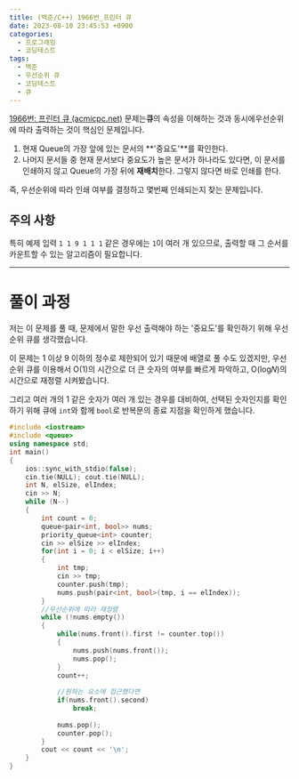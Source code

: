 ```yaml
---
title: (백준/C++) 1966번_프린터 큐
date: 2023-08-10 23:45:53 +0900
categories:
  - 프로그래밍
  - 코딩테스트
tags:
  - 백준
  - 우선순위 큐
  - 코딩테스트
  - 큐
---
```


[1966번: 프린터 큐 (acmicpc.net)](https://www.acmicpc.net/problem/1966) 문제는<span class="keyword">**큐**</span>의 속성을 이해하는 것과 동시에<span class="important">우선순위에 따라 출력하는 것</span>이 핵심인 문제입니다.

1. 현재 Queue의 가장 앞에 있는 문서의 **'중요도'**를 확인한다.
2. 나머지 문서들 중 현재 문서보다 중요도가 높은 문서가 하나라도 있다면, 이 문서를 인쇄하지 않고 Queue의 가장 뒤에 **재배치**한다. 그렇지 않다면 바로 인쇄를 한다.

즉, 우선순위에 따라 인쇄 여부를 결정하고 몇번째 인쇄되는지 찾는 문제입니다.

## 주의 사항

특히 예제 입력 `1 1 9 1 1 1` 같은 경우에는 `1`이 여러 개 있으므로, 출력할 때 그 순서를 카운트할 수 있는 알고리즘이 필요합니다.

---

# 풀이 과정

저는 이 문제를 풀 때, 문제에서 말한 우선 출력해야 하는 '중요도'를 확인하기 위해 우선순위 큐를 생각했습니다.

이 문제는 1 이상 9 이하의 정수로 제한되어 있기 때문에 배열로 풀 수도 있겠지만, 우선순위 큐를 이용해서 O(1)의 시간으로 더 큰 숫자의 여부를 빠르게 파악하고, O(log𝑁)의 시간으로 재정렬 시켜봤습니다.

그리고 여러 개의 1 같은 숫자가 여러 개 있는 경우를 대비하여, 선택된 숫자인지를 확인하기 위해 큐에 `int`와 함께 `bool`로 반복문의 종료 지점을 확인하게 했습니다.

```cpp
#include <iostream>
#include <queue>
using namespace std;
int main()
{
    ios::sync_with_stdio(false);
    cin.tie(NULL); cout.tie(NULL);
    int N, elSize, elIndex;
    cin >> N;
    while (N--)
    {
        int count = 0;
        queue<pair<int, bool>> nums;
        priority_queue<int> counter;
        cin >> elSize >> elIndex;
        for(int i = 0; i < elSize; i++)
        {
            int tmp;
            cin >> tmp;
            counter.push(tmp);
            nums.push(pair<int, bool>(tmp, i == elIndex));
        }
        //우선순위에 따라 재정렬
        while (!nums.empty())
        {
            while(nums.front().first != counter.top())
            {
                nums.push(nums.front());
                nums.pop();
            }
            count++;
            
            //원하는 요소에 접근했다면
            if(nums.front().second)
                break;
 
            nums.pop();
            counter.pop();
        }
        cout << count << '\n';
    }
}
```